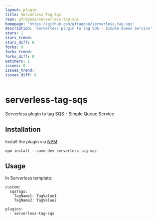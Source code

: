 ```yaml
---
layout: plugin
title: Serverless Tag Sqs
repo: gfragoso/serverless-tag-sqs
homepage: 'https://github.com/gfragoso/serverless-tag-sqs'
description: 'Serverless plugin to tag SQS - Simple Queue Service'
stars: 1
stars_trend: 
stars_diff: 0
forks: 0
forks_trend: 
forks_diff: 0
watchers: 1
issues: 0
issues_trend: 
issues_diff: 0
---
```



# serverless-tag-sqs
Serverless plugin to tag SQS - Simple Queue Service

## Installation

Install the plugin via <a href="https://docs.npmjs.com/cli/install">NPM</a>

```
npm install --save-dev serverless-tag-sqs
```

## Usage

In Serverless template:

```
custom:
  sqsTags:
    TagName1: TagValue1
    TagName2: TagValue2

plugins: 
  - serverless-tag-sqs

```
